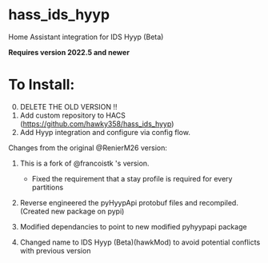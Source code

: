 # hass_ids_hyyp
Home Assistant integration for IDS Hyyp (Beta)

**Requires version 2022.5 and newer**

# To Install:
0) DELETE THE OLD VERSION !!
1) Add custom repository to HACS (https://github.com/hawky358/hass_ids_hyyp)
2) Add Hyyp integration and configure via config flow.

Changes from the original @RenierM26 version:

1) This is a fork of @francoistk 's version. 
    - Fixed the requirement that a stay profile is required for every partitions

2) Reverse engineered the pyHyypApi protobuf files and recompiled. (Created new package on pypi)
3) Modified dependancies to point to new modified pyhyypapi package
4) Changed name to IDS Hyyp (Beta)(hawkMod) to avoid potential conflicts with previous version



